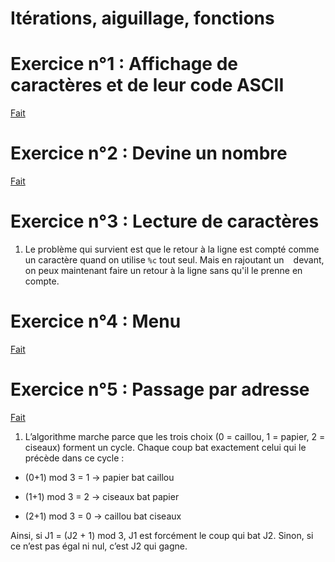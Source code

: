 # Itérations, aiguillage, fonctions

# Exercice n°1 : Affichage de caractères et de leur code ASCII

[Fait](exo1.c)

# Exercice n°2 : Devine un nombre

[Fait](exo2.c)

# Exercice n°3 : Lecture de caractères

1. Le problème qui survient est que le retour à la ligne est compté comme un caractère quand on utilise `%c` tout seul. Mais en rajoutant un ` ` devant, on peux maintenant faire un retour à la ligne sans qu'il le prenne en compte.

# Exercice n°4 : Menu

[Fait](exo4.c)

# Exercice n°5 : Passage par adresse

[Fait](exo5.c)

1. L’algorithme marche parce que les trois choix (0 = caillou, 1 = papier, 2 = ciseaux) forment un cycle.
   Chaque coup bat exactement celui qui le précède dans ce cycle :

- (0+1) mod 3 = 1 → papier bat caillou

- (1+1) mod 3 = 2 → ciseaux bat papier

- (2+1) mod 3 = 0 → caillou bat ciseaux

Ainsi, si J1 = (J2 + 1) mod 3, J1 est forcément le coup qui bat J2. Sinon, si ce n’est pas égal ni nul, c’est J2 qui gagne.
